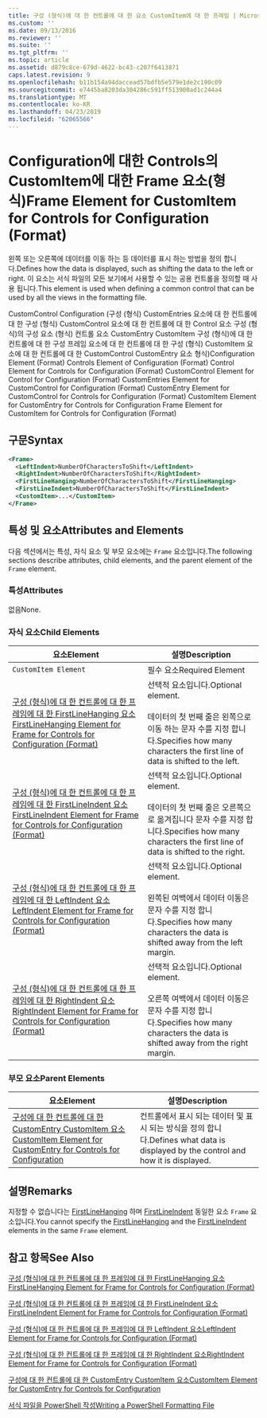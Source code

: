 ```yaml
---
title: 구성 (형식)에 대 한 컨트롤에 대 한 요소 CustomItem에 대 한 프레임 | Microsoft Docs
ms.custom: ''
ms.date: 09/13/2016
ms.reviewer: ''
ms.suite: ''
ms.tgt_pltfrm: ''
ms.topic: article
ms.assetid: d879c8ce-679d-4622-bc43-c207f6413871
caps.latest.revision: 9
ms.openlocfilehash: b11b154a94daccead57bdfb5e579e1de2c190c09
ms.sourcegitcommit: e7445ba8203da304286c591ff513900ad1c244a4
ms.translationtype: MT
ms.contentlocale: ko-KR
ms.lasthandoff: 04/23/2019
ms.locfileid: "62065566"
---
```

# <a name="frame-element-for-customitem-for-controls-for-configuration-format"></a><span data-ttu-id="22cb7-102">Configuration에 대한 Controls의 CustomItem에 대한 Frame 요소(형식)</span><span class="sxs-lookup"><span data-stu-id="22cb7-102">Frame Element for CustomItem for Controls for Configuration (Format)</span></span>

<span data-ttu-id="22cb7-103">왼쪽 또는 오른쪽에 데이터를 이동 하는 등 데이터를 표시 하는 방법을 정의 합니다.</span><span class="sxs-lookup"><span data-stu-id="22cb7-103">Defines how the data is displayed, such as shifting the data to the left or right.</span></span> <span data-ttu-id="22cb7-104">이 요소는 서식 파일의 모든 보기에서 사용할 수 있는 공용 컨트롤을 정의할 때 사용 됩니다.</span><span class="sxs-lookup"><span data-stu-id="22cb7-104">This element is used when defining a common control that can be used by all the views in the formatting file.</span></span>

<span data-ttu-id="22cb7-105">CustomControl Configuration (구성 (형식) CustomEntries 요소에 대 한 컨트롤에 대 한 구성 (형식) CustomControl 요소에 대 한 컨트롤에 대 한 Control 요소 구성 (형식)의 구성 요소 (형식) 컨트롤 요소 CustomEntry CustomItem 구성 (형식)에 대 한 컨트롤에 대 한 구성 프레임 요소에 대 한 컨트롤에 대 한 구성 (형식) CustomItem 요소에 대 한 컨트롤에 대 한 CustomControl CustomEntry 요소 형식)</span><span class="sxs-lookup"><span data-stu-id="22cb7-105">Configuration Element (Format) Controls Element of Configuration (Format) Control Element for Controls for Configuration (Format) CustomControl Element for Control for Configuration (Format) CustomEntries Element for CustomControl for Configuration (Format) CustomEntry Element for CustomControl for Controls for Configuration (Format) CustomItem Element for CustomEntry for Controls for Configuration Frame Element for CustomItem for Controls for Configuration (Format)</span></span>

## <a name="syntax"></a><span data-ttu-id="22cb7-106">구문</span><span class="sxs-lookup"><span data-stu-id="22cb7-106">Syntax</span></span>

```xml
<Frame>
  <LeftIndent>NumberOfCharactersToShift</LeftIndent>
  <RightIndent>NumberOfCharactersToShift</RightIndent>
  <FirstLineHanging>NumberOfCharactersToShift</FirstLineHanging>
  <FirstLineIndent>NumberOfCharactersToShift</FirstLineIndent>
  <CustomItem>...</CustomItem>
</Frame>
```

## <a name="attributes-and-elements"></a><span data-ttu-id="22cb7-107">특성 및 요소</span><span class="sxs-lookup"><span data-stu-id="22cb7-107">Attributes and Elements</span></span>

<span data-ttu-id="22cb7-108">다음 섹션에서는 특성, 자식 요소 및 부모 요소에는 `Frame` 요소입니다.</span><span class="sxs-lookup"><span data-stu-id="22cb7-108">The following sections describe attributes, child elements, and the parent element of the `Frame` element.</span></span>

### <a name="attributes"></a><span data-ttu-id="22cb7-109">특성</span><span class="sxs-lookup"><span data-stu-id="22cb7-109">Attributes</span></span>

<span data-ttu-id="22cb7-110">없음</span><span class="sxs-lookup"><span data-stu-id="22cb7-110">None.</span></span>

### <a name="child-elements"></a><span data-ttu-id="22cb7-111">자식 요소</span><span class="sxs-lookup"><span data-stu-id="22cb7-111">Child Elements</span></span>

|<span data-ttu-id="22cb7-112">요소</span><span class="sxs-lookup"><span data-stu-id="22cb7-112">Element</span></span>|<span data-ttu-id="22cb7-113">설명</span><span class="sxs-lookup"><span data-stu-id="22cb7-113">Description</span></span>|
|-------------|-----------------|
|`CustomItem Element`|<span data-ttu-id="22cb7-114">필수 요소</span><span class="sxs-lookup"><span data-stu-id="22cb7-114">Required Element</span></span>|
|[<span data-ttu-id="22cb7-115">구성 (형식)에 대 한 컨트롤에 대 한 프레임에 대 한 FirstLineHanging 요소</span><span class="sxs-lookup"><span data-stu-id="22cb7-115">FirstLineHanging Element for Frame for Controls for Configuration (Format)</span></span>](./firstlinehanging-element-for-frame-for-controls-for-configuration-format.md)|<span data-ttu-id="22cb7-116">선택적 요소입니다.</span><span class="sxs-lookup"><span data-stu-id="22cb7-116">Optional element.</span></span><br /><br /> <span data-ttu-id="22cb7-117">데이터의 첫 번째 줄은 왼쪽으로 이동 하는 문자 수를 지정 합니다.</span><span class="sxs-lookup"><span data-stu-id="22cb7-117">Specifies how many characters the first line of data is shifted to the left.</span></span>|
|[<span data-ttu-id="22cb7-118">구성 (형식)에 대 한 컨트롤에 대 한 프레임에 대 한 FirstLineIndent 요소</span><span class="sxs-lookup"><span data-stu-id="22cb7-118">FirstLineIndent Element for Frame for Controls for Configuration (Format)</span></span>](./firstlineindent-element-for-frame-for-controls-for-configuration-format.md)|<span data-ttu-id="22cb7-119">선택적 요소입니다.</span><span class="sxs-lookup"><span data-stu-id="22cb7-119">Optional element.</span></span><br /><br /> <span data-ttu-id="22cb7-120">데이터의 첫 번째 줄은 오른쪽으로 옮겨집니다 문자 수를 지정 합니다.</span><span class="sxs-lookup"><span data-stu-id="22cb7-120">Specifies how many characters the first line of data is shifted to the right.</span></span>|
|[<span data-ttu-id="22cb7-121">구성 (형식)에 대 한 컨트롤에 대 한 프레임에 대 한 LeftIndent 요소</span><span class="sxs-lookup"><span data-stu-id="22cb7-121">LeftIndent Element for Frame for Controls for Configuration (Format)</span></span>](./leftindent-element-for-frame-for-controls-for-configuration-format.md)|<span data-ttu-id="22cb7-122">선택적 요소입니다.</span><span class="sxs-lookup"><span data-stu-id="22cb7-122">Optional element.</span></span><br /><br /> <span data-ttu-id="22cb7-123">왼쪽된 여백에서 데이터 이동은 문자 수를 지정 합니다.</span><span class="sxs-lookup"><span data-stu-id="22cb7-123">Specifies how many characters the data is shifted away from the left margin.</span></span>|
|[<span data-ttu-id="22cb7-124">구성 (형식)에 대 한 컨트롤에 대 한 프레임에 대 한 RightIndent 요소</span><span class="sxs-lookup"><span data-stu-id="22cb7-124">RightIndent Element for Frame for Controls for Configuration (Format)</span></span>](./rightindent-element-for-frame-for-controls-for-configuration-format.md)|<span data-ttu-id="22cb7-125">선택적 요소입니다.</span><span class="sxs-lookup"><span data-stu-id="22cb7-125">Optional element.</span></span><br /><br /> <span data-ttu-id="22cb7-126">오른쪽 여백에서 데이터 이동은 문자 수를 지정 합니다.</span><span class="sxs-lookup"><span data-stu-id="22cb7-126">Specifies how many characters the data is shifted away from the right margin.</span></span>|

### <a name="parent-elements"></a><span data-ttu-id="22cb7-127">부모 요소</span><span class="sxs-lookup"><span data-stu-id="22cb7-127">Parent Elements</span></span>

|<span data-ttu-id="22cb7-128">요소</span><span class="sxs-lookup"><span data-stu-id="22cb7-128">Element</span></span>|<span data-ttu-id="22cb7-129">설명</span><span class="sxs-lookup"><span data-stu-id="22cb7-129">Description</span></span>|
|-------------|-----------------|
|[<span data-ttu-id="22cb7-130">구성에 대 한 컨트롤에 대 한 CustomEntry CustomItem 요소</span><span class="sxs-lookup"><span data-stu-id="22cb7-130">CustomItem Element for CustomEntry for Controls for Configuration</span></span>](./customitem-element-for-customentry-for-controls-for-configuration-format.md)|<span data-ttu-id="22cb7-131">컨트롤에서 표시 되는 데이터 및 표시 되는 방식을 정의 합니다.</span><span class="sxs-lookup"><span data-stu-id="22cb7-131">Defines what data is displayed by the control and how it is displayed.</span></span>|

## <a name="remarks"></a><span data-ttu-id="22cb7-132">설명</span><span class="sxs-lookup"><span data-stu-id="22cb7-132">Remarks</span></span>

<span data-ttu-id="22cb7-133">지정할 수 없습니다는 [FirstLineHanging](./firstlinehanging-element-for-frame-for-controls-for-configuration-format.md) 하며 [FirstLineIndent](./firstlineindent-element-for-frame-for-controls-for-configuration-format.md) 동일한 요소 `Frame` 요소입니다.</span><span class="sxs-lookup"><span data-stu-id="22cb7-133">You cannot specify the [FirstLineHanging](./firstlinehanging-element-for-frame-for-controls-for-configuration-format.md) and the [FirstLineIndent](./firstlineindent-element-for-frame-for-controls-for-configuration-format.md) elements in the same `Frame` element.</span></span>

## <a name="see-also"></a><span data-ttu-id="22cb7-134">참고 항목</span><span class="sxs-lookup"><span data-stu-id="22cb7-134">See Also</span></span>

[<span data-ttu-id="22cb7-135">구성 (형식)에 대 한 컨트롤에 대 한 프레임에 대 한 FirstLineHanging 요소</span><span class="sxs-lookup"><span data-stu-id="22cb7-135">FirstLineHanging Element for Frame for Controls for Configuration (Format)</span></span>](./firstlinehanging-element-for-frame-for-controls-for-configuration-format.md)

[<span data-ttu-id="22cb7-136">구성 (형식)에 대 한 컨트롤에 대 한 프레임에 대 한 FirstLineIndent 요소</span><span class="sxs-lookup"><span data-stu-id="22cb7-136">FirstLineIndent Element for Frame for Controls for Configuration (Format)</span></span>](./firstlineindent-element-for-frame-for-controls-for-configuration-format.md)

[<span data-ttu-id="22cb7-137">구성 (형식)에 대 한 컨트롤에 대 한 프레임에 대 한 LeftIndent 요소</span><span class="sxs-lookup"><span data-stu-id="22cb7-137">LeftIndent Element for Frame for Controls for Configuration (Format)</span></span>](./leftindent-element-for-frame-for-controls-for-configuration-format.md)

[<span data-ttu-id="22cb7-138">구성 (형식)에 대 한 컨트롤에 대 한 프레임에 대 한 RightIndent 요소</span><span class="sxs-lookup"><span data-stu-id="22cb7-138">RightIndent Element for Frame for Controls for Configuration (Format)</span></span>](./rightindent-element-for-frame-for-controls-for-configuration-format.md)

[<span data-ttu-id="22cb7-139">구성에 대 한 컨트롤에 대 한 CustomEntry CustomItem 요소</span><span class="sxs-lookup"><span data-stu-id="22cb7-139">CustomItem Element for CustomEntry for Controls for Configuration</span></span>](./customitem-element-for-customentry-for-controls-for-configuration-format.md)

[<span data-ttu-id="22cb7-140">서식 파일을 PowerShell 작성</span><span class="sxs-lookup"><span data-stu-id="22cb7-140">Writing a PowerShell Formatting File</span></span>](./writing-a-powershell-formatting-file.md)
